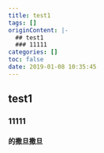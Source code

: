 ```yaml
---
title: test1
tags: []
originContent: |-
  ## test1
  ### 11111
categories: []
toc: false
date: 2019-01-08 10:35:45
---
```


## test1
### 11111
#### 的撒旦撒旦